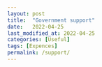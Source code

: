 ```yaml
---
layout: post
title:  "Government support"
date:   2022-04-25 
last_modified_at: 2022-04-25
categories: [Useful]
tags: [Expences]
permalink: /support/
---
```


